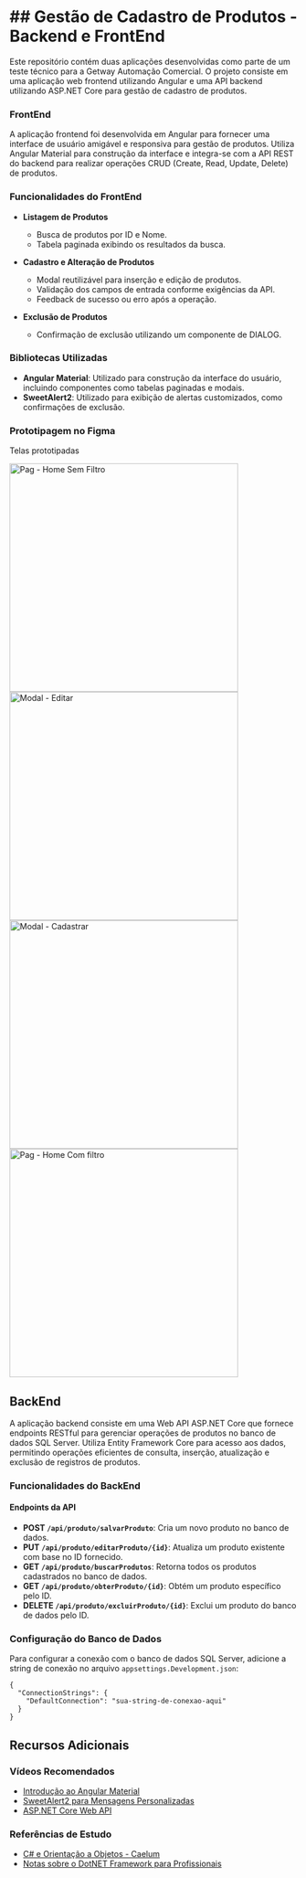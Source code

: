 # ## Gestão de Cadastro de Produtos - Backend e FrontEnd

Este repositório contém duas aplicações desenvolvidas como parte de um teste técnico para a Getway Automação Comercial. O projeto consiste em uma aplicação web frontend utilizando Angular e uma API backend utilizando ASP.NET Core para gestão de cadastro de produtos.

### FrontEnd

A aplicação frontend foi desenvolvida em Angular para fornecer uma interface de usuário amigável e responsiva para gestão de produtos. Utiliza Angular Material para construção da interface e integra-se com a API REST do backend para realizar operações CRUD (Create, Read, Update, Delete) de produtos.

### Funcionalidades do FrontEnd

- **Listagem de Produtos**
  - Busca de produtos por ID e Nome.
  - Tabela paginada exibindo os resultados da busca.

- **Cadastro e Alteração de Produtos**
  - Modal reutilizável para inserção e edição de produtos.
  - Validação dos campos de entrada conforme exigências da API.
  - Feedback de sucesso ou erro após a operação.

- **Exclusão de Produtos**
  - Confirmação de exclusão utilizando um componente de DIALOG.

### Bibliotecas Utilizadas

- **Angular Material**: Utilizado para construção da interface do usuário, incluindo componentes como tabelas paginadas e modais.
- **SweetAlert2**: Utilizado para exibição de alertas customizados, como confirmações de exclusão.

### Prototipagem no Figma

Telas prototipadas

<img src="https://github.com/Paul0Ant0ni0/Teste-Tecn-Getway/assets/96313008/9e98da41-5c87-499c-ac68-4b1cf7371fc5" alt="Pag - Home Sem Filtro" width="400" height="auto">
<img src="https://github.com/Paul0Ant0ni0/Teste-Tecn-Getway/assets/96313008/dc55eedc-905c-44ff-8202-e07135e8f8c8" alt="Modal - Editar" width="400" height="auto">
<img src="https://github.com/Paul0Ant0ni0/Teste-Tecn-Getway/assets/96313008/cc1cb40e-0df9-43fd-be21-570c88d9c8dc" alt="Modal - Cadastrar" width="400" height="auto">
<img src="https://github.com/Paul0Ant0ni0/Teste-Tecn-Getway/assets/96313008/825c7ee1-7af4-4622-aeac-27f79d637508" alt="Pag - Home Com filtro" width="400" height="auto">

## BackEnd

A aplicação backend consiste em uma Web API ASP.NET Core que fornece endpoints RESTful para gerenciar operações de produtos no banco de dados SQL Server. Utiliza Entity Framework Core para acesso aos dados, permitindo operações eficientes de consulta, inserção, atualização e exclusão de registros de produtos.

### Funcionalidades do BackEnd

#### Endpoints da API

- **POST `/api/produto/salvarProduto`**: Cria um novo produto no banco de dados.
- **PUT `/api/produto/editarProduto/{id}`**: Atualiza um produto existente com base no ID fornecido.
- **GET `/api/produto/buscarProdutos`**: Retorna todos os produtos cadastrados no banco de dados.
- **GET `/api/produto/obterProduto/{id}`**: Obtém um produto específico pelo ID.
- **DELETE `/api/produto/excluirProduto/{id}`**: Exclui um produto do banco de dados pelo ID.

### Configuração do Banco de Dados

Para configurar a conexão com o banco de dados SQL Server, adicione a string de conexão no arquivo `appsettings.Development.json`:

```
{
  "ConnectionStrings": {
    "DefaultConnection": "sua-string-de-conexao-aqui"
  }
}
```
## Recursos Adicionais

### Vídeos Recomendados

- [Introdução ao Angular Material](https://youtu.be/VL7Gq9bw7wc?si=UBsU1AHuQaikzW7N)
- [SweetAlert2 para Mensagens Personalizadas](https://youtu.be/AqmghDyWCLU?si=utXgQsgSXWeV6_4k)
- [ASP.NET Core Web API](https://youtu.be/QOXiRS1yWhE?si=O0rMSN-fblkvZ8RL)

### Referências de Estudo

- [C# e Orientação a Objetos - Caelum](https://github.com/free-educa/books/blob/main/books/C%23%20e%20Orienta%C3%A7%C3%A3o%20a%20Objetos%20-%20Caelum%2C%20FN-13.pdf)
- [Notas sobre o DotNET Framework para Profissionais](https://github.com/free-educa/books/blob/main/books/DotNETFrameworkNotesForProfessionals.pdf)

